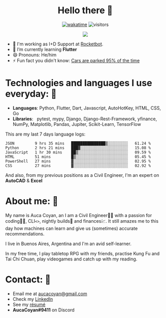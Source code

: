 <div align="center">
  
# Hello there 👋

[![wakatime](https://wakatime.com/badge/user/990b0f6a-438a-45ae-bda7-4c59b13f6f11.svg)](https://wakatime.com/@990b0f6a-438a-45ae-bda7-4c59b13f6f11)
![visitors](https://visitor-badge.glitch.me/badge?page_id=AucaCoyan&left_color=#9cbf7b&right_color=#92278f)

![](https://github.com/AucaCoyan/github-stats-copy/blob/master/generated/languages.svg)
</div>



- 🚀 I'm working as I+D Support at [Rocketbot](https://rocketbot.com/).
- 🧠 I’m currently learning **Flutter**
- 😄 Pronouns: He/him
- ⚡ Fun fact you didn't know: [Cars are parked 95% of the time](https://www.reinventingparking.org/2013/02/cars-are-parked-95-of-time-lets-check.html)

# Technologies and languages I use everyday: 🧰
- **Languages**:        Python, Flutter, Dart, Javascript, AutoHotKey, HTML, CSS, Go
- **Libraries**: &nbsp;  pytest, mypy, Django, Django-Rest-Framework, yfinance, NumPy, Matplotlib, Pandas, Jupiter, Scikit-Learn, TensorFlow

This are my last 7 days language logs:
<!--START_SECTION:waka-->

```text
JSON         9 hrs 35 mins   ███████████████▒░░░░░░░░░   61.24 %
Python       2 hrs 21 mins   ███▓░░░░░░░░░░░░░░░░░░░░░   15.08 %
JavaScript   1 hr 30 mins    ██▒░░░░░░░░░░░░░░░░░░░░░░   09.59 %
HTML         51 mins         █▒░░░░░░░░░░░░░░░░░░░░░░░   05.45 %
PowerShell   27 mins         ▓░░░░░░░░░░░░░░░░░░░░░░░░   02.95 %
CSS          27 mins         ▓░░░░░░░░░░░░░░░░░░░░░░░░   02.92 %
```

<!--END_SECTION:waka-->

And also, from my previous positions as a Civil Engineer, I'm an expert on **AutoCAD** & **Excel**

# About me: 👨
My name is Auca Coyan, an I am a Civil Engineer👷‍♂️ with a passion for coding👨‍💻, CLI`<>`, nightly builds🐛 and finances💹. It still amazes me to this day how machines can learn and give us (sometimes) accurate recommendations.

I live in Buenos Aires, Argentina and I'm an avid self-learner.

In my free time, I play tabletop RPG with my friends, practise Kung Fu and Tai Chi Chuan, play videogames and catch up with my reading.





# Contact: 📨
- Email me at [aucacoyan@gmail.com](aucacoyan@gmail.com)
- Check my [LinkedIn](https://www.linkedin.com/in/auca-coyan-maillot/)
- See my [résumé](http://tiny.cc/AucaCV)
- **AucaCoyan#9411** on Discord

<!--
- 🔭 I’m currently working on ...
- 👯 I’m looking to collaborate on ...
- 🤔 I’m looking for help with ...
- 💬 Ask me about ...
- 📫 How to reach me: ...
- ⚡ Fun fact: ...
-->

